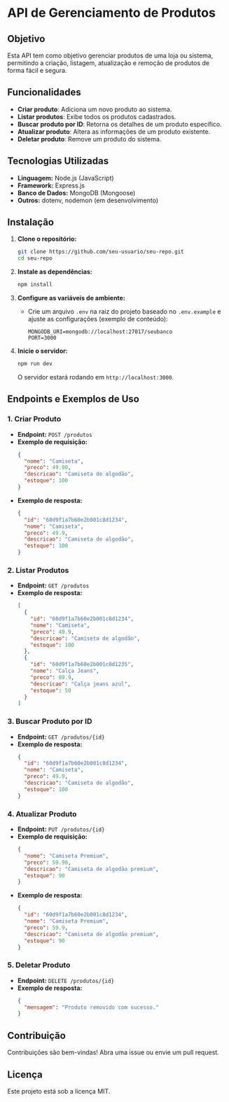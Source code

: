 # API de Gerenciamento de Produtos

## Objetivo

Esta API tem como objetivo gerenciar produtos de uma loja ou sistema, permitindo a criação, listagem, atualização e remoção de produtos de forma fácil e segura.

## Funcionalidades

- **Criar produto**: Adiciona um novo produto ao sistema.
- **Listar produtos**: Exibe todos os produtos cadastrados.
- **Buscar produto por ID**: Retorna os detalhes de um produto específico.
- **Atualizar produto**: Altera as informações de um produto existente.
- **Deletar produto**: Remove um produto do sistema.

## Tecnologias Utilizadas

- **Linguagem:** Node.js (JavaScript)
- **Framework:** Express.js
- **Banco de Dados:** MongoDB (Mongoose)
- **Outros:** dotenv, nodemon (em desenvolvimento)

## Instalação

1. **Clone o repositório:**
   ```sh
   git clone https://github.com/seu-usuario/seu-repo.git
   cd seu-repo
   ```

2. **Instale as dependências:**
   ```sh
   npm install
   ```

3. **Configure as variáveis de ambiente:**
   - Crie um arquivo `.env` na raiz do projeto baseado no `.env.example` e ajuste as configurações (exemplo de conteúdo):
     ```
     MONGODB_URI=mongodb://localhost:27017/seubanco
     PORT=3000
     ```

4. **Inicie o servidor:**
   ```sh
   npm run dev
   ```
   O servidor estará rodando em `http://localhost:3000`.

## Endpoints e Exemplos de Uso

### 1. Criar Produto

- **Endpoint:** `POST /produtos`
- **Exemplo de requisição:**
  ```json
  {
    "nome": "Camiseta",
    "preco": 49.90,
    "descricao": "Camiseta de algodão",
    "estoque": 100
  }
  ```
- **Exemplo de resposta:**
  ```json
  {
    "id": "60d9f1a7b60e2b001c8d1234",
    "nome": "Camiseta",
    "preco": 49.9,
    "descricao": "Camiseta de algodão",
    "estoque": 100
  }
  ```

### 2. Listar Produtos

- **Endpoint:** `GET /produtos`
- **Exemplo de resposta:**
  ```json
  [
    {
      "id": "60d9f1a7b60e2b001c8d1234",
      "nome": "Camiseta",
      "preco": 49.9,
      "descricao": "Camiseta de algodão",
      "estoque": 100
    },
    {
      "id": "60d9f1a7b60e2b001c8d1235",
      "nome": "Calça Jeans",
      "preco": 89.9,
      "descricao": "Calça jeans azul",
      "estoque": 50
    }
  ]
  ```

### 3. Buscar Produto por ID

- **Endpoint:** `GET /produtos/{id}`
- **Exemplo de resposta:**
  ```json
  {
    "id": "60d9f1a7b60e2b001c8d1234",
    "nome": "Camiseta",
    "preco": 49.9,
    "descricao": "Camiseta de algodão",
    "estoque": 100
  }
  ```

### 4. Atualizar Produto

- **Endpoint:** `PUT /produtos/{id}`
- **Exemplo de requisição:**
  ```json
  {
    "nome": "Camiseta Premium",
    "preco": 59.90,
    "descricao": "Camiseta de algodão premium",
    "estoque": 90
  }
  ```
- **Exemplo de resposta:**
  ```json
  {
    "id": "60d9f1a7b60e2b001c8d1234",
    "nome": "Camiseta Premium",
    "preco": 59.9,
    "descricao": "Camiseta de algodão premium",
    "estoque": 90
  }
  ```

### 5. Deletar Produto

- **Endpoint:** `DELETE /produtos/{id}`
- **Exemplo de resposta:**
  ```json
  {
    "mensagem": "Produto removido com sucesso."
  }
  ```

## Contribuição

Contribuições são bem-vindas! Abra uma issue ou envie um pull request.

## Licença

Este projeto está sob a licença MIT.
